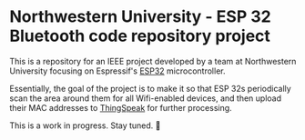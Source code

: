 # Northwestern University - ESP 32 Bluetooth code repository project

This is a repository for an IEEE project developed by a team at Northwestern University focusing on Espressif's [ESP32](https://www.espressif.com/en/products/hardware/esp32/overview) microcontroller.

Essentially, the goal of the project is to make it so that ESP 32s periodically scan the area around them for all Wifi-enabled devices, and then upload their MAC addresses to [ThingSpeak](https://thingspeak.com/) for further processing.

This is a work in progress. Stay tuned. 🙂
